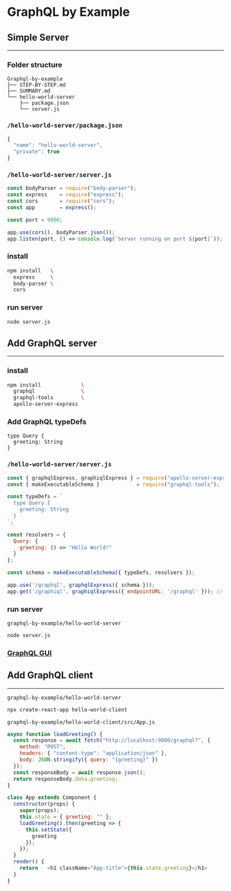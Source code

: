 # GraphQL by Example


## Simple Server
---


### Folder structure

```
Graphql-by-example
├── STEP-BY-STEP.md
├── SUMMARY.md
└── hello-world-server
    ├── package.json
    └── server.js
```

### `/hello-world-server/package.json`

```js
{
  "name": "hello-world-server",
  "private": true
}
```

### `/hello-world-server/server.js`

```js
const bodyParser = require("body-parser");
const express    = require("express");
const cors       = require("cors");
const app        = express();

const port = 9000;

app.use(cors(), bodyParser.json());
app.listen(port, () => console.log(`Server running on port ${port}`));
```

### install

```sh
npm install   \
  express     \
  body-parser \
  cors
```

### run server

```sh
node server.js
```


## Add GraphQL server
---

### install

```sh
npm install             \
  graphql               \
  graphql-tools         \
  apollo-server-express
```

### Add GraphQL typeDefs

```
type Query {
  greeting: String
}
```

### `/hello-world-server/server.js`

```js
const { graphqlExpress, graphiqlExpress } = require("apollo-server-express");
const { makeExecutableSchema }            = require("graphql-tools");

const typeDefs = `
  type Query {
    greeting: String
  }
`;

const resolvers = {
  Query: {
    greeting: () => "Hello World!"
  }
};

const schema = makeExecutableSchema({ typeDefs, resolvers });

app.use('/graphql', graphqlExpress({ schema }));
app.get('/graphiql', graphiqlExpress({ endpointURL: '/graphql' })); // if you want GraphiQL enabled
```

### run server

`graphql-by-example/hello-world-server`
```sh
node server.js
```

### [GraphQL GUI](http://localhost:9000/graphiql)


## Add GraphQL client
---

`graphql-by-example/hello-world-server`
```sh
npx create-react-app hello-world-client
```

`graphql-by-example/hello-world-client/src/App.js`

```js
async function loadGreeting() {
  const response = await fetch("http://localhost:9000/graphql?", {
    method: "POST",
    headers: { "content-type": "application/json" },
    body: JSON.stringify({ query: "{greeting}" })
  });
  const responseBody = await response.json();
  return responseBody.data.greeting;
}

class App extends Component {
  constructor(props) {
    super(props);
    this.state = { greeting: "" };
    loadGreeting().then(greeting => {
      this.setState({
        greeting
      });
    });
  }
  render() {
    return   <h1 className="App-title">{this.state.greeting}</h1>
  }
}
```

